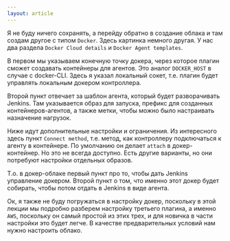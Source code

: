 ```yaml
---
layout: article
---
```

Я не буду ничего сохранять, а перейду обратно в создание облака и там создам другое с типом `Docker`. Здесь картинка немного другая. У нас два раздела `Docker Cloud details` и `Docker Agent templates`.

В первом мы указываем конечную точку докера, через которое плагин сможет создавать контейнеры для агентов. Это аналог `DOCKER_HOST` в случае с docker-CLI. Здесь я указал локальный сокет, т.е. плагин будет управлять локальным докером контроллера.

Второй пункт отвечает за шаблон агента, который будет разворачивать Jenkins. Там указывается образ для запуска, префикс для созданных контейнеров-агентов, а также метки, чтобы можно было настраивать назначение нагрузок. 

Ниже идут дополнительные настройки и ограничения. Из интересного здесь пункт `Connect method`, т.е. метод, как контроллеру подключаться к агенту в контейнере. По умолчанию он делает `attach` в докер-контейнер. Но это не всегда доступно. Есть другие варианты, но они потребуют настройки отдельных образов.

Т.о. в докер-облаке первый пункт про то, чтобы дать Jenkins управление докером. Второй пункт о том, что именно этот докер будет собирать, чтобы потом отдать в Jenkins в виде агента.

Ок, я также не буду погружаться в настройку докер, поскольку в этой лекции мы подробно разберем настройку третьего плагина, а именно `AWS`, поскольку он самый простой из этих трех, и для новичка в части настройки это будет легче. В качестве предварительных условий нам нужно настроить облако.
